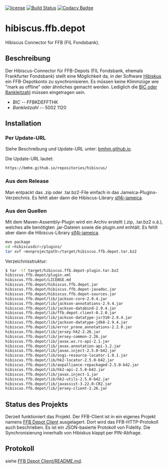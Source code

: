 [![license](https://img.shields.io/badge/Licence-GPLv2%2B-brightgreen.svg)]() [![Build Status](https://travis-ci.org/bmhm/hibiscus.ffb.depot.svg?branch=master)](https://travis-ci.org/bmhm/hibiscus.ffb.depot) [![Codacy Badge](https://api.codacy.com/project/badge/Grade/19baee31526d4429a038962efbf4e395)](https://www.codacy.com/app/bmarwell/hibiscus-ffb-depot?utm_source=github.com&amp;utm_medium=referral&amp;utm_content=bmhm/hibiscus.ffb.depot&amp;utm_campaign=Badge_Grade) 

# hibiscus.ffb.depot
Hibiscus Connector for FFB (FIL Fondsbank).

## Beschreibung
Der Hibiscus-Connector für FFB-Depots (FIL Fondsbank, ehemals Frankfurter Fondsbank) stellt eine Möglichkeit da, in der Software [Hibiskus](https://github.com/willuhn/hibiscus) ein FFB-Depotkonto zu synchronisieren. Es müssen keine Klimmzüge wie "mark as offline" oder ähnliches gemacht werden. Lediglich die [BIC oder Bankleitzahl](https://www.sparkasse.de/service/sepa.html) müssen eingetragen sein.

 * *BIC* -- FFBKDEFFTHK
 * *Bankleitzahl* -- 5002 1120

## Installation

### Per Update-URL
Siehe Beschreibung und Update-URL unter: [bmhm.github.io](https://bmhm.github.io/projects/hibiscus/).

Die Update-URL lautet:
```bash
https://bmhm.github.io/repositories/hibiscus/
```


### Aus dem Release
Man entpackt das .zip oder .tar.bz2-File einfach in das Jameica-Plugins-Verzeichnis.
Es fehlt aber dann die Hibiscus-Library [slf4j-jameica](https://github.com/bmhm/slf4j-jameica).


### Aus den Quellen
Mit dem Maven-Assembly-Plugin wird ein Archiv erstellt (.zip, .tar.bz2 o.ä.), welches alle benötigten .jar-Dateien sowie die plugin.xml enhtält.
Es fehlt aber dann die Hibiscus-Library [slf4j-jameica](https://github.com/bmhm/slf4j-jameica).

```bash
mvn package
cd <hibiscusdir>/plugins/
tar xvf <mvnprojectpath>/target/hibiscus.ffb.depot.tar.bz2
```

Verzeichnisstruktur:
```bash
$ tar -tf target/hibiscus.ffb.depot-plugin.tar.bz2 
hibiscus.ffb.depot/plugin.xml
hibiscus.ffb.depot/LICENSE.md
hibiscus.ffb.depot/hibiscus.ffb.depot.jar
hibiscus.ffb.depot/hibiscus.ffb.depot-javadoc.jar
hibiscus.ffb.depot/hibiscus.ffb.depot-sources.jar
hibiscus.ffb.depot/lib/jackson-core-2.9.4.jar
hibiscus.ffb.depot/lib/jackson-annotations-2.9.4.jar
hibiscus.ffb.depot/lib/jackson-databind-2.9.4.jar
hibiscus.ffb.depot/lib/ffb.depot.client-0.2.0.jar
hibiscus.ffb.depot/lib/jackson-datatype-jsr310-2.9.4.jar
hibiscus.ffb.depot/lib/jackson-datatype-jdk8-2.9.4.jar
hibiscus.ffb.depot/lib/error_prone_annotations-2.2.0.jar
hibiscus.ffb.depot/lib/jersey-hk2-2.26.jar
hibiscus.ffb.depot/lib/jersey-common-2.26.jar
hibiscus.ffb.depot/lib/javax.ws.rs-api-2.1.jar
hibiscus.ffb.depot/lib/javax.annotation-api-1.2.jar
hibiscus.ffb.depot/lib/javax.inject-2.5.0-b42.jar
hibiscus.ffb.depot/lib/osgi-resource-locator-1.0.1.jar
hibiscus.ffb.depot/lib/hk2-locator-2.5.0-b42.jar
hibiscus.ffb.depot/lib/aopalliance-repackaged-2.5.0-b42.jar
hibiscus.ffb.depot/lib/hk2-api-2.5.0-b42.jar
hibiscus.ffb.depot/lib/javax.inject-1.jar
hibiscus.ffb.depot/lib/hk2-utils-2.5.0-b42.jar
hibiscus.ffb.depot/lib/javassist-3.22.0-CR2.jar
hibiscus.ffb.depot/lib/jersey-client-2.26.jar
```

## Status des Projekts
Derzeit funktioniert das Projekt. Der FFB-Client ist in ein eigenes Projekt namens [FFB Depot Client](https://github.com/bmhm/ffb.depot.client/) ausgelagert. Dort wird das FFB-HTTP-Protokoll auch beschrieben. Es ist ein JSON-basierte Protokoll von Fidelity.
Die Synchronisierung innerhalb von Hibiskus klappt per PIN-Abfrage.


## Protokoll
siehe [FFB Depot Client/README.md](https://github.com/bmhm/ffb.depot.client/blob/master/README.md).
